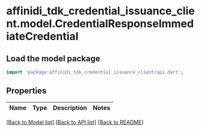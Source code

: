 # affinidi_tdk_credential_issuance_client.model.CredentialResponseImmediateCredential

## Load the model package

```dart
import 'package:affinidi_tdk_credential_issuance_client/api.dart';
```

## Properties

| Name | Type | Description | Notes |
| ---- | ---- | ----------- | ----- |

[[Back to Model list]](../README.md#documentation-for-models) [[Back to API list]](../README.md#documentation-for-api-endpoints) [[Back to README]](../README.md)
